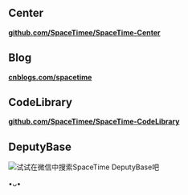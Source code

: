 ## **Center**
[**github.com/SpaceTimee/SpaceTime-Center**](//github.com/SpaceTimee/SpaceTime-Center)

## **Blog**
[**cnblogs.com/spacetime**](//cnblogs.com/spacetime)

## **CodeLibrary**
[**github.com/SpaceTimee/SpaceTime-CodeLibrary**](//github.com/SpaceTimee/SpaceTime-CodeLibrary)

## **DeputyBase**
![**试试在微信中搜索SpaceTime DeputyBase吧**](//github.com/SpaceTimee/Website-Resources/blob/master/SpaceTimeDeputyBase.jpg)

•ᴗ•
